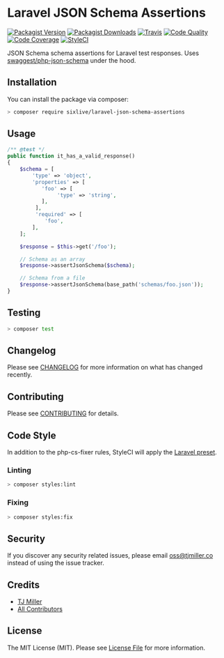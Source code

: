 # Laravel JSON Schema Assertions

[![Packagist Version](https://img.shields.io/packagist/v/sixlive/laravel-json-schema-assertions.svg?style=flat-square)](https://packagist.org/packages/sixlive/laravel-json-schema-assertions)
[![Packagist Downloads](https://img.shields.io/packagist/dt/sixlive/laravel-json-schema-assertions.svg?style=flat-square)](https://packagist.org/packages/sixlive/laravel-json-schema-assertions)
[![Travis](https://img.shields.io/travis/sixlive/laravel-json-schema-assertions.svg?style=flat-square)](https://travis-ci.org/sixlive/laravel-json-schema-assertions)
[![Code Quality](https://img.shields.io/scrutinizer/g/sixlive/laravel-json-schema-assertions.svg?style=flat-square)](https://scrutinizer-ci.com/g/sixlive/laravel-json-schema-assertions/)
[![Code Coverage](https://img.shields.io/scrutinizer/coverage/g/sixlive/laravel-json-schema-assertions.svg?style=flat-square)](https://scrutinizer-ci.com/g/sixlive/laravel-json-schema-assertions/)
[![StyleCI](https://github.styleci.io/repos/139347110/shield)](https://github.styleci.io/repos/139347110)

JSON Schema schema assertions for Laravel test responses. Uses [swaggest/php-json-schema](https://github.com/swaggest/php-json-schema) under the hood.

## Installation

You can install the package via composer:

```bash
> composer require sixlive/laravel-json-schema-assertions
```

## Usage

```php
/** @test */
public function it_has_a_valid_response()
{
    $schema = [
        'type' => 'object',
        'properties' => [
           'foo' => [
                'type' => 'string',
           ],
         ],
         'required' => [
            'foo',
        ],
    ];

    $response = $this->get('/foo');

    // Schema as an array
    $response->assertJsonSchema($schema);

    // Schema from a file
    $response->assertJsonSchema(base_path('schemas/foo.json'));
}
```

## Testing

``` bash
> composer test
```

## Changelog

Please see [CHANGELOG](CHANGELOG.md) for more information on what has changed recently.

## Contributing

Please see [CONTRIBUTING](CONTRIBUTING.md) for details.

## Code Style
In addition to the php-cs-fixer rules, StyleCI will apply the [Laravel preset](https://docs.styleci.io/presets#laravel).

### Linting
```bash
> composer styles:lint
```

### Fixing
```bash
> composer styles:fix
```

## Security

If you discover any security related issues, please email oss@tjmiller.co instead of using the issue tracker.

## Credits

- [TJ Miller](https://github.com/sixlive)
- [All Contributors](../../contributors)

## License

The MIT License (MIT). Please see [License File](LICENSE.md) for more information.
